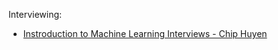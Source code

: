 Interviewing:
  * [Instroduction to Machine Learning Interviews - Chip Huyen](https://huyenchip.com/ml-interviews-book/)
